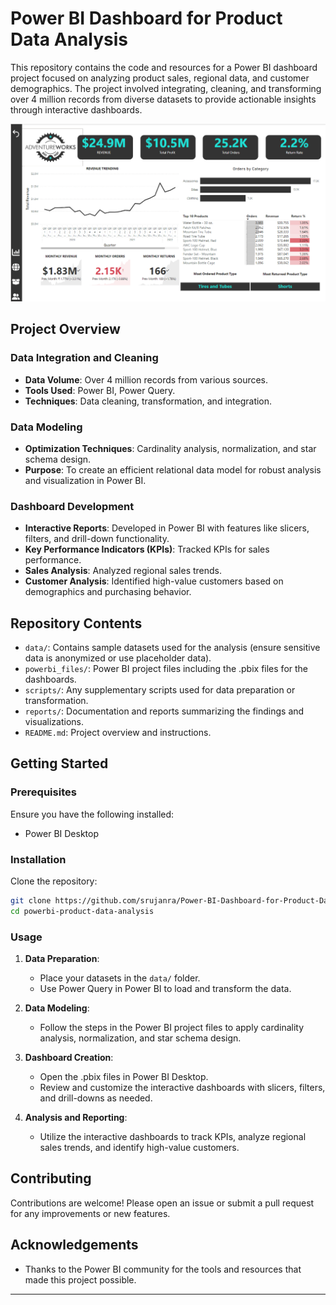 # Power BI Dashboard for Product Data Analysis

This repository contains the code and resources for a Power BI dashboard project focused on analyzing product sales, regional data, and customer demographics. The project involved integrating, cleaning, and transforming over 4 million records from diverse datasets to provide actionable insights through interactive dashboards.

<img src= "POWER-BI-1.png">


## Project Overview

### Data Integration and Cleaning
- **Data Volume**: Over 4 million records from various sources.
- **Tools Used**: Power BI, Power Query.
- **Techniques**: Data cleaning, transformation, and integration.

### Data Modeling
- **Optimization Techniques**: Cardinality analysis, normalization, and star schema design.
- **Purpose**: To create an efficient relational data model for robust analysis and visualization in Power BI.

### Dashboard Development
- **Interactive Reports**: Developed in Power BI with features like slicers, filters, and drill-down functionality.
- **Key Performance Indicators (KPIs)**: Tracked KPIs for sales performance.
- **Sales Analysis**: Analyzed regional sales trends.
- **Customer Analysis**: Identified high-value customers based on demographics and purchasing behavior.

## Repository Contents

- `data/`: Contains sample datasets used for the analysis (ensure sensitive data is anonymized or use placeholder data).
- `powerbi_files/`: Power BI project files including the .pbix files for the dashboards.
- `scripts/`: Any supplementary scripts used for data preparation or transformation.
- `reports/`: Documentation and reports summarizing the findings and visualizations.
- `README.md`: Project overview and instructions.

## Getting Started

### Prerequisites

Ensure you have the following installed:
- Power BI Desktop

### Installation

Clone the repository:
```bash
git clone https://github.com/srujanra/Power-BI-Dashboard-for-Product-Data-Analysis.git
cd powerbi-product-data-analysis
```

### Usage

1. **Data Preparation**:
   - Place your datasets in the `data/` folder.
   - Use Power Query in Power BI to load and transform the data.

2. **Data Modeling**:
   - Follow the steps in the Power BI project files to apply cardinality analysis, normalization, and star schema design.
   
3. **Dashboard Creation**:
   - Open the .pbix files in Power BI Desktop.
   - Review and customize the interactive dashboards with slicers, filters, and drill-downs as needed.

4. **Analysis and Reporting**:
   - Utilize the interactive dashboards to track KPIs, analyze regional sales trends, and identify high-value customers.

## Contributing

Contributions are welcome! Please open an issue or submit a pull request for any improvements or new features.

## Acknowledgements

- Thanks to the Power BI community for the tools and resources that made this project possible.

---
